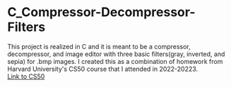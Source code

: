 # C_Compressor-Decompressor-Filters
This project is realized in C and it is meant to be a compressor, decompressor, and image editor with three basic filters(gray, inverted, and sepia) for .bmp images. I created this as a combination of homework from Harvard University's CS50 course that I attended in 2022-20223. <br/>[Link to CS50](https://www.edx.org/course/introduction-computer-science-harvardx-cs50x?utm_source=google&utm_campaign=19339199037&utm_medium=cpc&utm_term=edx%20cs50&hsa_acc=7245054034&hsa_cam=19339199037&hsa_grp=145482383700&hsa_ad=642397268536&hsa_src=g&hsa_tgt=kwd-354272008720&hsa_kw=edx%20cs50&hsa_mt=e&hsa_net=adwords&hsa_ver=3&gclid=Cj0KCQjwjryjBhD0ARIsAMLvnF_nOrJgeyLYlYNq2bQdbIqfeGVqUmfQy0RNgOfnNBj4JUi4d0Ut4GcaApptEALw_wcB)
